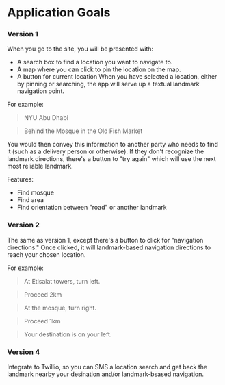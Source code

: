 Application Goals
======

### Version 1
When you go to the site, you will be presented with:
* A search box to find a location you want to navigate to.
* A map where you can click to pin the location on the map.
* A button for current location
When you have selected a location, either by pinning or searching, the app will serve up a textual landmark navigation point.

For example:
> NYU Abu Dhabi

> Behind the Mosque in the Old Fish Market

You would then convey this information to another party who needs to find it (such as a delivery person or otherwise).
If they don't recognize the landmark directions, there's a button to "try again" which will use the next most reliable landmark.

Features:
* Find mosque
* Find area
* Find orientation between "road" or another landmark

### Version 2
The same as version 1, except there's a button to click for "navigation directions."
Once clicked, it will landmark-based navigation directions to reach your chosen location.

For example:
> At Etisalat towers, turn left.

> Proceed 2km

> At the mosque, turn right.

> Proceed 1km

> Your destination is on your left.

### Version 4
Integrate to Twillio, so you can SMS a location search and get back the landmark
nearby your desination and/or landmark-bsased navigation.
